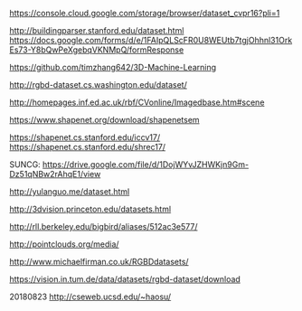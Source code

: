 https://console.cloud.google.com/storage/browser/dataset_cvpr16?pli=1

http://buildingparser.stanford.edu/dataset.html
https://docs.google.com/forms/d/e/1FAIpQLScFR0U8WEUtb7tgjOhhnl31OrkEs73-Y8bQwPeXgebqVKNMpQ/formResponse


https://github.com/timzhang642/3D-Machine-Learning


http://rgbd-dataset.cs.washington.edu/dataset/


http://homepages.inf.ed.ac.uk/rbf/CVonline/Imagedbase.htm#scene


https://www.shapenet.org/download/shapenetsem

https://shapenet.cs.stanford.edu/iccv17/
https://shapenet.cs.stanford.edu/shrec17/


SUNCG: https://drive.google.com/file/d/1DojWYvJZHWKjn9Gm-Dz51qNBw2rAhqE1/view

http://yulanguo.me/dataset.html


http://3dvision.princeton.edu/datasets.html

http://rll.berkeley.edu/bigbird/aliases/512ac3e577/

http://pointclouds.org/media/

http://www.michaelfirman.co.uk/RGBDdatasets/

https://vision.in.tum.de/data/datasets/rgbd-dataset/download

20180823 http://cseweb.ucsd.edu/~haosu/ 
